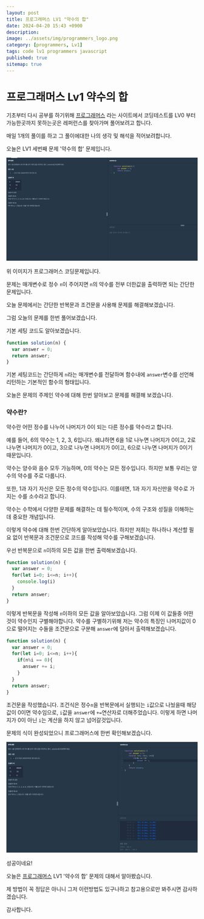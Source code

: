 ```yaml
---
layout: post
title: 프로그래머스 LV1 "약수의 합"
date: 2024-04-20 15:43 +0900
description: 
image: ../assets/img/programmers_logo.png
category: [programmers, Lv1]
tags: code lv1 programmers javascript
published: true
sitemap: true
---
```


# 프로그래머스 Lv1 약수의 합

  기초부터 다시 공부를 하기위해 [프로그래머스](https://programmers.co.kr/) 라는 사이트에서
  코딩테스트를 LV0 부터 가능한곳까지 못하는곳은 레퍼런스를 찾아가며 풀어보려고 합니다.
  
  매일 1개의 풀이를 하고 그 풀이에대한 나의 생각 및 해석을 적어보려합니다.

  오늘은 LV1 세번째 문제 '약수의 합' 문제입니다.

  ![프로그래머스 이미지](../../assets/img/약수의합_01.png)

  위 이미지가 프로그래머스 코딩문제입니다.
  
  문제는 매개변수로 정수 `n`이 주어지면 `n`의 약수를 전부 더한값을 출력하면 되는 간단한 문제입니다.

  오늘 문제에서는 간단한 반복문과 조건문을 사용해 문제를 해결해보겠습니다.

  그럼 오늘의 문제를 한번 풀어보겠습니다.

  기본 세팅 코드도 알아보겠습니다.
  
```javascript
function solution(n) {
  var answer = 0;
  return answer;
}
```

기본 세팅코드는 간단하게 `n`라는 매개변수를 전달하며 함수내에 `answer`변수를 선언해 리턴하는 기본적인 함수의 형태입니다.

오늘은 문제의 주제인 약수에 대해 한번 알아보고 문제를 해결해 보겠습니다.

### 약수란?

  약수란 어떤 정수를 나누어 나머지가 0이 되는 다른 정수를 약수라고 합니다.

  예를 들어, 6의 약수는 1, 2, 3, 6입니다. 왜냐하면 6을 1로 나누면 나머지가 0이고, 2로 나누면 나머지가 0이고, 3으로 나누면 나머지가 0이고, 6으로 나누면 나머지가 0이기 때문입니다.

  약수는 양수와 음수 모두 가능하며, 0의 약수는 모든 정수입니다. 하지만 보통 우리는 양수의 약수를 주로 다룹니다.

  또한, 1과 자기 자신은 모든 정수의 약수입니다. 이를테면, 1과 자기 자신만을 약수로 가지는 수를 소수라고 합니다.

  약수는 수학에서 다양한 문제를 해결하는 데 필수적이며, 수의 구조와 성질을 이해하는 데 중요한 개념입니다.

이렇게 약수에 대해 한번 간단하게 알아보았습니다. 하지만 저희는 하나하나 계산할 필요 없이 반복문과 조건문으로 코드를 작성해 약수를 구해보겠습니다.

우선 반복문으로 `n`이하의 모든 값을 한번 출력해보겠습니다.

```javascript
function solution(n) {
  var answer = 0;
  for(let i=0; i<=n; i++){
    console.log(i)
  }
  return answer;
}
```
이렇게 반복문을 작성해 `n`이하의 모든 값을 알아보았습니다. 그럼 이제 이 값들중 어떤것이 약수인지 구별해야합니다.
약수를 구별하기위해 저는 약수의 특징인 나머지값이 0으로 떨어지는 수들을 조건문으로 구분해 `answer`에 담아서 출력해보겠습니다.

```javascript
function solution(n) {
  var answer = 0;
  for(let i=0; i<=n; i++){
    if(n%i == 0){
      answer += i;
    }
  }
  return answer;
}
```

조건문을 작성했습니다. 조건식은 정수`n`을 반복문에서 실행되는 `i`값으로 나눴을때 해당 값이 0이면 약수임으로, `i`값을 `answer`에 `+=`연산자로 더해주었습니다. 이렇게 하면 나머지가 0이 아닌 `i`는 계산을 하지 않고 넘어갈것입니다.

문제의 식이 완성되었으니 프로그래머스에 한번 확인해보겠습니다.

![프로그래머스 이미지](../../assets/img/약수의합_02.png)

성공이네요!

오늘은 [프로그래머스](https://programmers.co.kr/) LV1 '약수의 합' 문제의 대해서 알아봤습니다.

제 방법이 꼭 정답은 아니니 그저 이런방법도 있구나하고 참고용으로만 봐주시면 감사하겠습니다.

감사합니다.